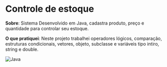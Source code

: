 # Controle de estoque

**Sobre**: 
Sistema Desenvolvido em Java, cadastra produto, preço e quantidade para controlar seu estoque.

**O que pratiquei**: 
Neste projeto trabalhei operadores lógicos, comparação, 
estruturas condicionais, vetores, objeto, subclasse e 
variáveis tipo intiro, string e double.

![Java](https://user-images.githubusercontent.com/126400222/228405783-96809cca-8e7c-454c-9ec4-f334fdd2cf9b.png)

